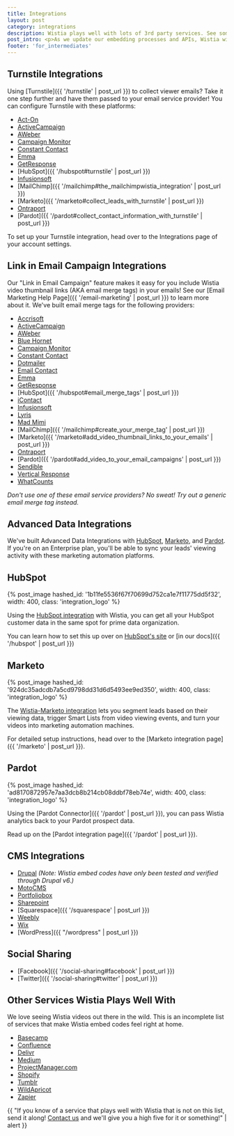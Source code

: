 ```yaml
---
title: Integrations
layout: post
category: integrations
description: Wistia plays well with lots of 3rd party services. See some of the best, and how to use them, in this article.
post_intro: <p>As we update our embedding processes and APIs, Wistia will get better and better at integrating with other top-notch services. On this doc page, we'll do our best to keep track of places where Wistia works out-of-the-box for embedding, and also where deeper integrations have been built out by our awesome friends.</p><p>If you currently use a service that you think rocks, and would work well with Wistia, submit your request in <a href="https://docs.google.com/a/wistia.com/forms/d/1x2Z2KUdxXKhPYpfzfQJLVq7upAnhryBWZt2Y4IUPiTs/viewform" target="_blank">this form</a>.</p>
footer: 'for_intermediates'
---
```


## Turnstile Integrations

Using [Turnstile]({{ '/turnstile' | post_url }}) to collect viewer emails? Take it one step further and have them passed to your email service provider! You can configure Turnstile with these platforms:

* [Act-On](https://www.act-on.com/apexpartners/wistia/)
* [ActiveCampaign](http://www.activecampaign.com/apps/wistia)
* [AWeber](http://www.aweber.com/)
* [Campaign Monitor](https://www.campaignmonitor.com/integrations/wistia)
* [Constant Contact](http://www.constantcontact.com/)
* [Emma](http://myemma.com/email-marketing-integrations/cms-email-integration/wistia)
* [GetResponse](http://www.getresponse.com/)
* [HubSpot]({{ '/hubspot#turnstile' | post_url }})
* [Infusionsoft](http://www.infusionsoft.com)
* [MailChimp]({{ '/mailchimp#the_mailchimpwistia_integration' | post_url }})
* [Marketo]({{ '/marketo#collect_leads_with_turnstile' | post_url }})
* [Ontraport](https://ontraport.com/)
* [Pardot]({{ '/pardot#collect_contact_information_with_turnstile' | post_url }})

To set up your Turnstile integration, head over to the Integrations page of your account settings.

## Link in Email Campaign Integrations

Our "Link in Email Campaign" feature makes it easy for you include Wistia video thumbnail links (AKA email merge tags) in your emails! See our [Email Marketing Help Page]({{ '/email-marketing' | post_url }}) to learn more about it. We've built email merge tags for the following providers:

* [Accrisoft](http://www.accrisoft.com/)
* [ActiveCampaign](http://www.activecampaign.com/apps/wistia)
* [AWeber](http://www.aweber.com/)
* [Blue Hornet](http://www.bluehornet.com/)
* [Campaign Monitor](https://www.campaignmonitor.com/integrations/wistia)
* [Constant Contact](http://www.constantcontact.com/)
* [Dotmailer](http://www.dotmailer.com/)
* [Email Contact](http://www.emailcontact.com/)
* [Emma](http://myemma.com/)
* [GetResponse](http://www.getresponse.com/)
* [HubSpot]({{ '/hubspot#email_merge_tags' | post_url }})
* [iContact](https://www.icontact.com)
* [Infusionsoft](http://www.infusionsoft.com)
* [Lyris](http://lyris.com/)
* [Mad Mimi](https://madmimi.com/wistia)
* [MailChimp]({{ '/mailchimp#create_your_merge_tag' | post_url }})
* [Marketo]({{ '/marketo#add_video_thumbnail_links_to_your_emails' | post_url }})
* [Ontraport](https://ontraport.com/)
* [Pardot]({{ '/pardot#add_video_to_your_email_campaigns' | post_url }})
* [Sendible](http://sendible.com/)
* [Vertical Response](http://www.verticalresponse.com/)
* [WhatCounts](http://www.whatcounts.com/)

*Don't use one of these email service providers? No sweat! Try out a generic email merge tag instead.*

## Advanced Data Integrations

We've built Advanced Data Integrations with [HubSpot](http://hubspot.com), [Marketo](http://marketo.com), and [Pardot](http://pardot.com). If you're on an Enterprise plan, you'll be able to sync your leads' viewing activity with these marketing automation platforms.

## HubSpot

{% post_image hashed_id: '1b11fe5536f67f70699d752ca1e7f11775dd5f32', width: 400, class: 'integration_logo' %}

Using the [HubSpot integration](http://knowledge.hubspot.com/how-to-integrate-hubspot-and-wistia) with Wistia, you can get all your HubSpot customer data in the same spot for prime data organization.

You can learn how to set this up over on [HubSpot's site](http://knowledge.hubspot.com/how-to-integrate-hubspot-and-wistia) or [in our docs]({{ '/hubspot' | post_url }})

## Marketo

{% post_image hashed_id: '924dc35adcdb7a5cd9798dd31d6d5493ee9ed350', width: 400, class: 'integration_logo' %}

The [Wistia-Marketo integration](http://wistia.com/product/marketo) lets you segment leads based on their viewing data, trigger Smart Lists from video viewing events, and turn your videos into marketing automation machines.

For detailed setup instructions, head over to the [Marketo integration page]({{ '/marketo' | post_url }}).

## Pardot

{% post_image hashed_id: 'ad8170872957e7aa3dcb8b214cb08ddbf78eb74e', width: 400, class: 'integration_logo' %}

Using the [Pardot Connector]({{ '/pardot' | post_url }}), you can pass Wistia
analytics back to your Pardot prospect data.

Read up on the [Pardot integration page]({{ '/pardot' | post_url }}).

## CMS Integrations

* [Drupal](https://www.drupal.org/project/field_wistia) *(Note: Wistia embed codes have only been tested and verified through Drupal v6.)*
* [MotoCMS](http://www.motocms.com/)
* [Portfoliobox](https://www.portfoliobox.net/)
* [Sharepoint](http://office.microsoft.com/en-us/office365-sharepoint-online-enterprise-help/embed-video-on-a-public-website-page-HA102828149.aspx)
* [Squarespace]({{ '/squarespace' | post_url }})
* [Weebly](http://kb.weebly.com/embed-audio-and-video.html)
* [Wix](https://www.wix.com/support/html5/the-wix-editor/more/kb/adding-html-code)
* [WordPress]({{ "/wordpress" | post_url }})

## Social Sharing
* [Facebook]({{ '/social-sharing#facebook' | post_url }})
* [Twitter]({{ '/social-sharing#twitter' | post_url }})

## Other Services Wistia Plays Well With
We love seeing Wistia videos out there in the wild. This is an incomplete list of services that make Wistia embed codes feel right at home.

* [Basecamp](https://basecamp.com/)
* [Confluence](https://answers.atlassian.com/questions/251000/how-can-i-embed-a-wistia-hosted-video-to-my-confluence-page)
* [Delivr](http://blog.delivr.com/post/87004293105/delivr-adds-support-for-wistia-video-hosting-platform)
* [Medium](https://medium.com/@Medium/embed-videos-tweets-music-and-more-into-your-medium-stories-3b5c09c116e8#.19w34ocuw)
* [ProjectManager.com](https://www.projectmanager.com/integrations-more)
* [Shopify](http://docs.shopify.com/manual/configuration/store-customization/embed-video)
* [Tumblr](http://tumblr.com)
* [WildApricot](http://help.wildapricot.com/display/DOC/Adding+video+clips)
* [Zapier](https://zapier.com/zapbook/wistia/)

{{ "If you know of a service that plays well with Wistia that is not on this list, send it along! [Contact us](http://wistia.com/support/contact) and we'll give you a high five for it or something!" | alert }}
